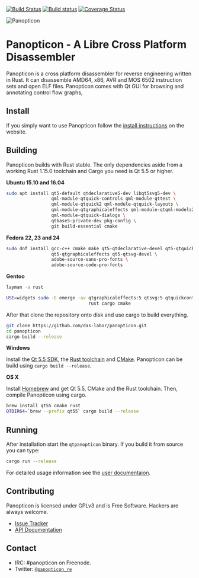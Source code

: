 [![Build Status](https://travis-ci.org/das-labor/panopticon.svg?branch=master)](https://travis-ci.org/das-labor/panopticon) [![Build status](https://ci.appveyor.com/api/projects/status/ht1wnf4qc0iocoar?svg=true)](https://ci.appveyor.com/project/flanfly/panopticon) [![Coverage Status](https://coveralls.io/repos/das-labor/panopticon/badge.svg?branch=master&service=github)](https://coveralls.io/github/das-labor/panopticon?branch=master)

![Panopticon](https://raw.githubusercontent.com/das-labor/panopticon/master/logo.png)

# Panopticon - A Libre Cross Platform Disassembler
Panopticon is a cross platform disassembler for reverse engineering written in
Rust. It can disassemble AMD64, x86, AVR and MOS 6502 instruction sets and open
ELF files. Panopticon comes with Qt GUI for browsing and annotating control
flow graphs,

## Install
If you simply want to use Panopticon follow the
[install instructions](https://panopticon.re/get) on the website.

## Building
Panopticon builds with Rust stable. The only dependencies aside from
a working Rust 1.15.0 toolchain and Cargo you need is Qt 5.5 or higher.

**Ubuntu 15.10 and 16.04**
```bash
sudo apt install qt5-default qtdeclarative5-dev libqt5svg5-dev \
                 qml-module-qtquick-controls qml-module-qttest \
                 qml-module-qtquick2 qml-module-qtquick-layouts \
                 qml-module-qtgraphicaleffects qml-module-qtqml-models2 \
                 qml-module-qtquick-dialogs \
                 qtbase5-private-dev pkg-config \
                 git build-essential cmake
```

**Fedora 22, 23 and 24**
```bash
sudo dnf install gcc-c++ cmake make qt5-qtdeclarative-devel qt5-qtquickcontrols \
                 qt5-qtgraphicaleffects qt5-qtsvg-devel \
                 adobe-source-sans-pro-fonts \
                 adobe-source-code-pro-fonts
```

**Gentoo**
```bash
layman -a rust

USE=widgets sudo -E emerge -av qtgraphicaleffects:5 qtsvg:5 qtquickcontrols:5 \
                               rust cargo cmake
```

After that clone the repository onto disk and use cargo to build
everything.

```bash
git clone https://github.com/das-labor/panopticon.git
cd panopticon
cargo build --release
```

**Windows**

Install the [Qt 5.5 SDK](http://download.qt.io/official_releases/online_installers/qt-unified-windows-x86-online.exe),
the [Rust toolchain](https://static.rust-lang.org/dist/rust-1.15.0-x86_64-pc-windows-gnu.msi)
and [CMake](https://cmake.org/files/v3.6/cmake-3.6.1-win64-x64.msi).
Panopticon can be build using ``cargo build --release``.

**OS X**

Install [Homebrew](http://brew.sh/) and get Qt 5.5, CMake and the Rust toolchain.
Then, compile Panopticon using cargo.

```bash
brew install qt55 cmake rust
QTDIR64=`brew --prefix qt55` cargo build --release
```

## Running
After installation start the ``qtpanopticon`` binary. If you build it from
source you can type:

```bash
cargo run --release
```

For detailed usage information see the
[user documentaion](https://panopticon.re/usage).

## Contributing
Panopticon is licensed under GPLv3 and is Free Software. Hackers are always
welcome.

- [Issue Tracker](https://github.com/das-labor/panopticon/issues)
- [API Documentation](https://doc.panopticon.re/panopticon/index.html)

## Contact
- IRC: #panopticon on Freenode.
- Twitter: [```@panopticon_re```](https://twitter.com/@panopticon_re)
